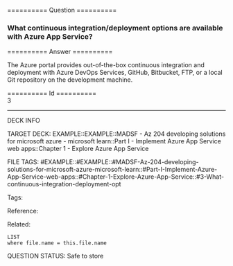 ========== Question ==========  

### What continuous integration/deployment options are available with Azure App Service?  

========== Answer ==========  

The Azure portal provides out-of-the-box continuous integration and deployment
with Azure DevOps Services, GitHub, Bitbucket, FTP, or a local Git repository on
the development machine.

========== Id ==========  
3

---

DECK INFO

TARGET DECK: EXAMPLE::EXAMPLE::MADSF - Az 204 developing solutions for microsoft azure - microsoft learn::Part I - Implement Azure App Service web apps::Chapter 1 - Explore Azure App Service

FILE TAGS: #EXAMPLE::#EXAMPLE::#MADSF-Az-204-developing-solutions-for-microsoft-azure-microsoft-learn::#Part-I-Implement-Azure-App-Service-web-apps::#Chapter-1-Explore-Azure-App-Service::#3-What-continuous-integration-deployment-opt

Tags:

Reference:

Related:

```dataview
LIST
where file.name = this.file.name
```
QUESTION STATUS: Safe to store
